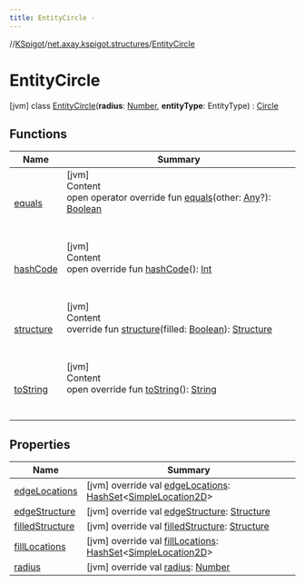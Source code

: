 ```yaml
---
title: EntityCircle -
---
```

//[KSpigot](../../index.md)/[net.axay.kspigot.structures](../index.md)/[EntityCircle](index.md)



# EntityCircle  
 [jvm] class [EntityCircle](index.md)(**radius**: [Number](https://kotlinlang.org/api/latest/jvm/stdlib/kotlin/-number/index.html), **entityType**: EntityType) : [Circle](../-circle/index.md)   


## Functions  
  
|  Name|  Summary| 
|---|---|
| [equals](../../net.axay.kspigot.utils/-registerable-command/index.md#kotlin/Any/equals/#kotlin.Any?/PointingToDeclaration/)| [jvm]  <br>Content  <br>open operator override fun [equals](../../net.axay.kspigot.utils/-registerable-command/index.md#kotlin/Any/equals/#kotlin.Any?/PointingToDeclaration/)(other: [Any](https://kotlinlang.org/api/latest/jvm/stdlib/kotlin/-any/index.html)?): [Boolean](https://kotlinlang.org/api/latest/jvm/stdlib/kotlin/-boolean/index.html)  <br><br><br>
| [hashCode](../../net.axay.kspigot.utils/-registerable-command/index.md#kotlin/Any/hashCode/#/PointingToDeclaration/)| [jvm]  <br>Content  <br>open override fun [hashCode](../../net.axay.kspigot.utils/-registerable-command/index.md#kotlin/Any/hashCode/#/PointingToDeclaration/)(): [Int](https://kotlinlang.org/api/latest/jvm/stdlib/kotlin/-int/index.html)  <br><br><br>
| [structure](../-circle/structure.md)| [jvm]  <br>Content  <br>override fun [structure](../-circle/structure.md)(filled: [Boolean](https://kotlinlang.org/api/latest/jvm/stdlib/kotlin/-boolean/index.html)): [Structure](../-structure/index.md)  <br><br><br>
| [toString](../../net.axay.kspigot.utils/-registerable-command/index.md#kotlin/Any/toString/#/PointingToDeclaration/)| [jvm]  <br>Content  <br>open override fun [toString](../../net.axay.kspigot.utils/-registerable-command/index.md#kotlin/Any/toString/#/PointingToDeclaration/)(): [String](https://kotlinlang.org/api/latest/jvm/stdlib/kotlin/-string/index.html)  <br><br><br>


## Properties  
  
|  Name|  Summary| 
|---|---|
| [edgeLocations](index.md#net.axay.kspigot.structures/EntityCircle/edgeLocations/#/PointingToDeclaration/)|  [jvm] override val [edgeLocations](index.md#net.axay.kspigot.structures/EntityCircle/edgeLocations/#/PointingToDeclaration/): [HashSet](https://docs.oracle.com/javase/8/docs/api/java/util/HashSet.html)<[SimpleLocation2D](../../net.axay.kspigot.extensions.geometry/-simple-location2-d/index.md)>   <br>
| [edgeStructure](index.md#net.axay.kspigot.structures/EntityCircle/edgeStructure/#/PointingToDeclaration/)|  [jvm] override val [edgeStructure](index.md#net.axay.kspigot.structures/EntityCircle/edgeStructure/#/PointingToDeclaration/): [Structure](../-structure/index.md)   <br>
| [filledStructure](index.md#net.axay.kspigot.structures/EntityCircle/filledStructure/#/PointingToDeclaration/)|  [jvm] override val [filledStructure](index.md#net.axay.kspigot.structures/EntityCircle/filledStructure/#/PointingToDeclaration/): [Structure](../-structure/index.md)   <br>
| [fillLocations](index.md#net.axay.kspigot.structures/EntityCircle/fillLocations/#/PointingToDeclaration/)|  [jvm] override val [fillLocations](index.md#net.axay.kspigot.structures/EntityCircle/fillLocations/#/PointingToDeclaration/): [HashSet](https://docs.oracle.com/javase/8/docs/api/java/util/HashSet.html)<[SimpleLocation2D](../../net.axay.kspigot.extensions.geometry/-simple-location2-d/index.md)>   <br>
| [radius](index.md#net.axay.kspigot.structures/EntityCircle/radius/#/PointingToDeclaration/)|  [jvm] override val [radius](index.md#net.axay.kspigot.structures/EntityCircle/radius/#/PointingToDeclaration/): [Number](https://kotlinlang.org/api/latest/jvm/stdlib/kotlin/-number/index.html)   <br>

